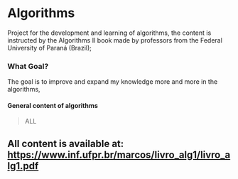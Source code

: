 # Algorithms
 Project for the development and learning of algorithms, the content is instructed by the Algorithms II book made by professors from the Federal University of Paraná (Brazil);

### What Goal?

The goal is to improve and expand my knowledge 
more and more in the algorithms,

#### General content of algorithms

> ALL

## All content is available at: <a>https://www.inf.ufpr.br/marcos/livro_alg1/livro_alg1.pdf</a>

